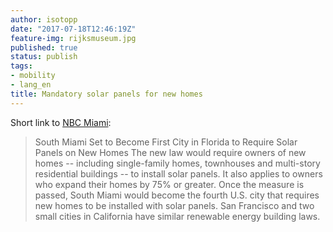 ```yaml
---
author: isotopp
date: "2017-07-18T12:46:19Z"
feature-img: rijksmuseum.jpg
published: true
status: publish
tags:
- mobility
- lang_en
title: Mandatory solar panels for new homes
---
```

Short link to [NBC Miami](http://www.nbcmiami.com/news/local/South-Miami-Set-to-Become-First-City-in-Florida-to-Require-Solar-Panels-on-New-Homes-434557443.html):

> South Miami Set to Become First City in Florida to Require Solar Panels on
> New Homes The new law would require owners of new homes -- including
> single-family homes, townhouses and multi-story residential buildings --
> to install solar panels. It also applies to owners who expand their homes
> by 75% or greater. Once the measure is passed, South Miami would become
> the fourth U.S. city that requires new homes to be installed with solar
> panels. San Francisco and two small cities in California have similar
> renewable energy building laws.
